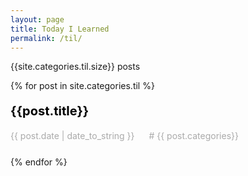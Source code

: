 ```yaml
---
layout: page
title: Today I Learned
permalink: /til/
---
```


   <style>
     .post-link {
  color: black;
  font-size: 20px;
  font-weight: 700;
  text-decoration: none;
}
.post-link:hover{
  opacity: 0.7;
}
.post-date {
  color: #aaa;
  font-weight: normal;
  margin-right: 15px;
}
.post-category{
  color: #aaa;
}
.archive-item {
  margin-bottom: 25px;
}


   </style>
<div>
<p>
              {{site.categories.til.size}} posts
            </p>
{% for post in site.categories.til %}

  <article class="archive-item">
    <h4><a class="post-link" href="{{ site.baseurl }}{{ post.url }}">{{post.title}}</a></h4>
     <span class="post-date">
             <time>{{ post.date | date_to_string }}</time>&nbsp;
          <!-- {{ post.date }} -->
        </span>
        <span class="post-category">
          #
          {{ post.categories}}
        </span>
  </article>
  {% endfor %}
 
</div>
